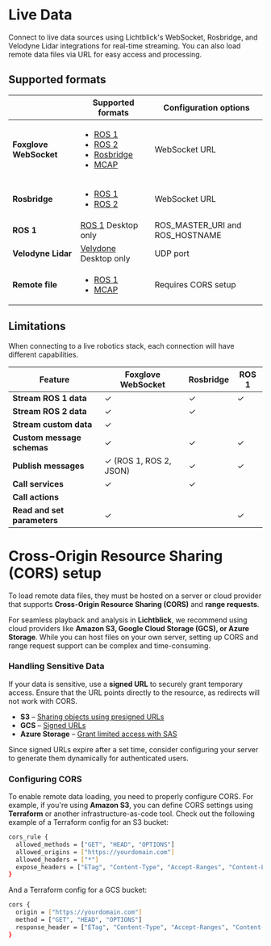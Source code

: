 # Live Data

Connect to live data sources using Lichtblick's WebSocket, Rosbridge, and Velodyne Lidar integrations for real-time streaming. You can also load remote data files via URL for easy access and processing.

## Supported formats

|   | Supported formats              | Configuration options     |
|---|------------------------------|-----------------------------|
| **Foxglove WebSocket** | <ul><li>[ROS 1](./ros1.md)</li><li>[ROS 2](./ros2.md)</li><li>[Rosbridge](./rosbridge.md)</li><li>[MCAP](./mcap.md)</li></ul> | WebSocket URL |
| **Rosbridge** | <ul><li>[ROS 1](./ros1.md)</li><li>[ROS 2](./ros2.md)</li></ul>| WebSocket URL |
| **ROS 1** | [ROS 1](./ros1.md) Desktop only | ROS_MASTER_URI and ROS_HOSTNAME |
| **Velodyne Lidar** | [Velydone](./velodyne.md) Desktop only | UDP port |
| **Remote file** | <ul><li>[ROS 1](./ros1.md)</li><li>[MCAP](./mcap.md)</li></ul> | Requires CORS setup |

## Limitations 

When connecting to a live robotics stack, each connection will have different capabilities.

| Feature                  | Foxglove WebSocket | Rosbridge | ROS 1 |
|--------------------------|-------------------|-----------|------|
| **Stream ROS 1 data**    | ✓                 | ✓         | ✓    |
| **Stream ROS 2 data**    | ✓                 | ✓         |      |
| **Stream custom data**   | ✓                 |           |      |
| **Custom message schemas** | ✓                 | ✓         | ✓    |
| **Publish messages**     | ✓ (ROS 1, ROS 2, JSON) | ✓     | ✓    |
| **Call services**        | ✓                 | ✓         |      |
| **Call actions**         |                   |           |      |
| **Read and set parameters** | ✓                 |  | ✓    |

# Cross-Origin Resource Sharing (CORS) setup

To load remote data files, they must be hosted on a server or cloud provider that supports **Cross-Origin Resource Sharing (CORS)** and **range requests**.  

For seamless playback and analysis in **Lichtblick**, we recommend using cloud providers like **Amazon S3, Google Cloud Storage (GCS), or Azure Storage**. While you can host files on your own server, setting up CORS and range request support can be complex and time-consuming.  

### Handling Sensitive Data  

If your data is sensitive, use a **signed URL** to securely grant temporary access. Ensure that the URL points directly to the resource, as redirects will not work with CORS.  

- **S3** – [Sharing objects using presigned URLs](https://docs.aws.amazon.com/AmazonS3/latest/userguide/ShareObjectPreSignedURL.html)  
- **GCS** – [Signed URLs](https://cloud.google.com/storage/docs/access-control/signed-urls)  
- **Azure Storage** – [Grant limited access with SAS](https://learn.microsoft.com/en-us/azure/storage/common/storage-sas-overview)  

Since signed URLs expire after a set time, consider configuring your server to generate them dynamically for authenticated users.  

### Configuring CORS  

To enable remote data loading, you need to properly configure CORS. For example, if you're using **Amazon S3**, you can define CORS settings using **Terraform** or another infrastructure-as-code tool. 
Check out the following example of a Terraform config for an S3 bucket: 

```sh
cors_rule {
  allowed_methods = ["GET", "HEAD", "OPTIONS"]
  allowed_origins = ["https://yourdomain.com"]
  allowed_headers = ["*"]
  expose_headers = ["ETag", "Content-Type", "Accept-Ranges", "Content-Length"]
}
```
And a Terraform config for a GCS bucket:

```sh
cors {
  origin = ["https://yourdomain.com"]
  method = ["GET", "HEAD", "OPTIONS"]
  response_header = ["ETag", "Content-Type", "Accept-Ranges", "Content-Length"]
}
```